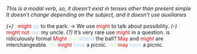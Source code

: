 *This is a modal verb, so, it doesn’t exist in tenses other than present simple
It doesn’t change depending on the subject, and it doesn’t use auxiliaries*

*(+)* <span style="color:#bbfabb">I</span> <span style="color:#ff0000">might</span> <span style="color:#adccff">go</span> to the park. → We use <span style="color:#ff0000">might</span> to talk about possibility.
*(-)* <span style="color:#bbfabb">I</span> <span style="color:#ff0000">might not</span> <span style="color:#adccff">see</span> my uncle.
*(?)* It’s very rare use <span style="color:#ff0000">might</span> in a question. is ridiculously formal
    <span style="color:#ff0000">Might</span> <span style="color:#bbfabb">you</span> <span style="color:#adccff">attend</span> the ball?
<span style="color:#ff0000">May</span> and <span style="color:#ff0000">might</span> are interchangeable. 
    <span style="color:#bbfabb">We</span> <span style="color:#ff0000">might</span> <span style="color:#adccff">have</span> a picnic.
    <span style="color:#bbfabb">We</span> <span style="color:#ff0000">may</span> <span style="color:#adccff">have</span> a picnic.